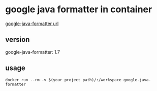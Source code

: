 # google java formatter in container

[google-java-formatter url](https://github.com/google/google-java-format)

## version 

google-java-formatter: 1.7

## usage

`docker run --rm -v $(your project path)/:/workspace google-java-formatter`


